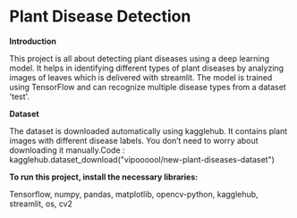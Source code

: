 # Plant Disease Detection

**Introduction**

This project is all about detecting plant diseases using a deep learning model. It helps in identifying different types of plant diseases by analyzing images of leaves which is delivered with streamlit. The model is trained using TensorFlow and can recognize multiple disease types from a dataset 'test'.

**Dataset**

The dataset is downloaded automatically using kagglehub. It contains plant images with different disease labels. You don’t need to worry about downloading it manually.Code : kagglehub.dataset_download("vipoooool/new-plant-diseases-dataset")

**To run this project, install the necessary libraries:**

Tensorflow, numpy, pandas, matplotlib, opencv-python, kagglehub, streamlit, os, cv2
